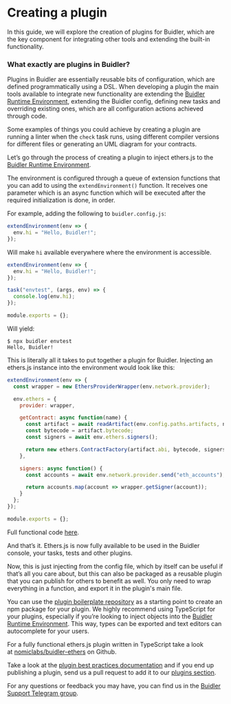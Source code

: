 # Creating a plugin

In this guide, we will explore the creation of plugins for Buidler, which are the key component for integrating other tools and extending the built-in functionality.

### What exactly are plugins in Buidler?

Plugins in Buidler are essentially reusable bits of configuration, which are defined programmatically using a DSL. When developing a plugin the main tools available to integrate new functionality are extending the [Buidler Runtime Environment], extending the Buidler config, defining new tasks and overriding existing ones, which are all configuration actions achieved through code.

Some examples of things you could achieve by creating a plugin are running a linter when the `check` task runs, using different compiler versions for different files or generating an UML diagram for your contracts.

Let’s go through the process of creating a plugin to inject ethers.js to the [Buidler Runtime Environment].

The environment is configured through a queue of extension functions that you can add to using the `extendEnvironment()` function. It receives one parameter which is an async function which will be executed after the required initialization is done, in order.

For example, adding the following to `buidler.config.js`:

```js
extendEnvironment(env => {
  env.hi = "Hello, Buidler!";
});
```

Will make `hi` available everywhere where the environment is accessible.

```js
extendEnvironment(env => {
  env.hi = "Hello, Buidler!";
});

task("envtest", (args, env) => {
  console.log(env.hi);
});

module.exports = {};
```

Will yield:

```
$ npx buidler envtest
Hello, Buidler!
```

This is literally all it takes to put together a plugin for Buidler. Injecting an ethers.js instance into the environment would look like this:

```js
extendEnvironment(env => {
  const wrapper = new EthersProviderWrapper(env.network.provider);

  env.ethers = {
    provider: wrapper,

    getContract: async function(name) {
      const artifact = await readArtifact(env.config.paths.artifacts, name);
      const bytecode = artifact.bytecode;
      const signers = await env.ethers.signers();

      return new ethers.ContractFactory(artifact.abi, bytecode, signers[0]);
    },

    signers: async function() {
      const accounts = await env.network.provider.send("eth_accounts");

      return accounts.map(account => wrapper.getSigner(account));
    }
  };
});

module.exports = {};
```

Full functional code [here](https://gist.github.com/fzeoli/9cdd9c1182b9636829bf71bfacb82c43).

And that’s it. Ethers.js is now fully available to be used in the Buidler console, your tasks, tests and other plugins.

Now, this is just injecting from the config file, which by itself can be useful if that’s all you care about, but this can also be packaged as a reusable plugin that you can publish for others to benefit as well. You only need to wrap everything in a function, and export it in the plugin's main file.

You can use the [plugin boilerplate repository](https://github.com/nomiclabs/buidler-ts-plugin-boilerplate) as a starting point to create an npm package for your plugin. We highly recommend using TypeScript for your plugins, especially if you’re looking to inject objects into the [Buidler Runtime Environment]. This way, types can be exported and text editors can autocomplete for your users.

For a fully functional ethers.js plugin written in TypeScript take a look at [nomiclabs/buidler-ethers](https://github.com/nomiclabs/buidler-ethers) on Github.

Take a look at the [plugin best practices documentation](../advanced/building-plugins.md) and if you end up publishing a plugin, send us a pull request to add it to our [plugins section](../plugins/README.md).

For any questions or feedback you may have, you can find us in the [Buidler Support Telegram group](http://t.me/BuidlerSupport).

[Buidler runtime environment]: ../advanced/buidler-runtime-environment.md
